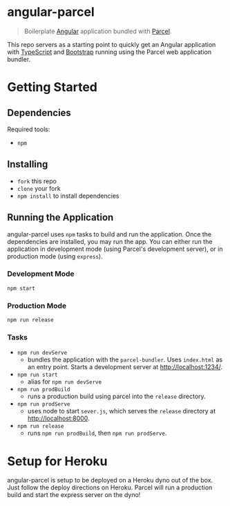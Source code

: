 # angular-parcel
> Boilerplate [Angular](https://angular.io/) application bundled with [Parcel](https://parceljs.org/).

This repo servers as a starting point to quickly get an Angular application with [TypeScript](https://www.typescriptlang.org/) and [Bootstrap](http://getbootstrap.com/) running using the Parcel web application bundler. 

# Getting Started

## Dependencies
Required tools:
 - `npm`
 
 ## Installing
 - `fork` this repo
 - `clone` your fork
 - `npm install` to install dependencies
 
 ## Running the Application
angular-parcel uses `npm` tasks to build and run the application. Once the dependencies are installed, you may run the app. You can either run the application in development mode (using Parcel's development server), or in production mode (using `express`).
 
 ### Development Mode
 `npm start`
 
 ### Production Mode
 `npm run release`
 
 ### Tasks
 - `npm run devServe`
      - bundles the application with the `parcel-bundler`. Uses `index.html` as an entry point. Starts a development server at [http://localhost:1234/](http://localhost:1234/).
 - `npm run start`
      - alias for `npm run devServe`
 - `npm run prodBuild`
      - runs a production build using parcel into the `release` directory.
 - `npm run prodServe`
      - uses node to start `sever.js`, which serves the `release` directory at [http://localhost:8000](http://localhost:8000).
 - `npm run release`
      - runs `npm run prodBuild`, then `npm run prodServe`.

# Setup for Heroku
angular-parcel is setup to be deployed on a Heroku dyno out of the box. Just follow the deploy directions on Heroku. Parcel will run a production build and start the express server on the dyno!
